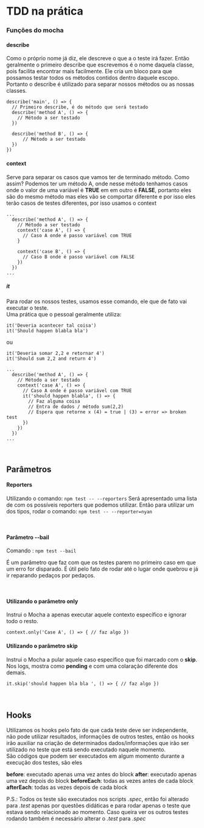 # TDD na prática

### Funções do mocha

#### describe 
Como o próprio nome já diz, ele descreve o que a o teste irá fazer.
Então geralmente o primeiro describe que escrevemos é o nome daquela
classe, pois facilita encontrar mais facilmente. Ele cria um bloco
para que possamos testar todos os métodos contidos dentro daquele escopo.
<br />
Portanto o describe é utilizado para separar nossos métodos ou as nossas
classes.

````
describe('main', () => {
  // Primeiro describe, é do método que será testado
  describe('method A', () => {
    // Método a ser testado
  })
  
  describe('method B', () => {
      // Método a ser testado
  })
})
````

#### context
Serve para separar os casos que vamos ter de terminado método. Como assim?
Podemos ter um método A, onde nesse método tenhamos casos onde o valor de uma
variável é **TRUE** em em outro é **FALSE**, portanto eles são do mesmo método
mas eles vão se comportar diferente e por isso eles terão casos de testes
diferentes, por isso usamos o context

````
...
  describe('method A', () => {
    // Método a ser testado
    context('case A', () => {
      // Caso A onde é passo variável com TRUE
    }
    
    context('case B', () => {
      // Caso B onde é passo variável com FALSE
    })
  })
...
````

##### it
Para rodar os nossos testes, usamos esse comando, ele que de fato vai executar
o teste. <br />
Uma prática que o pessoal geralmente utiliza:

``it('Deveria acontecer tal coisa')`` <br />
``it('Should happen blabla bla')`` <br />

ou

``it('Deveria somar 2,2 e retornar 4')`` <br />
``it('Should sum 2,2 and return 4')`` <br />


````
...
  describe('method A', () => {
    // Método a ser testado
    context('case A', () => {
      // Caso A onde é passo variável com TRUE
      it('should happen blabla', () => {
        // Faz alguma coisa
        // Entra de dados / método sum(2,2)
        // Espera que retorne x (4) = true | (3) = error => broken test
      })
    })
  })
...
````

<br/>

## Parâmetros

#### Reporters

Utilizando o comando:
``
  npm test -- --reporters
``
Será apresentado uma lista de com os possíveis reporters que podemos utilizar.
Então para utilizar um dos tipos, rodar o comando: ``npm test -- --reporter=nyan``

<br />


#### Parâmetro --bail

Comando : `` npm test --bail ``

É um parâmetro que faz com que os testes parem no primeiro caso em que um erro
for disparado. É útil pelo fato de rodar até o lugar onde quebrou e já ir
reparando pedaços por pedaços.

<br />

#### Utilizando o parâmetro only

Instrui o Mocha a apenas executar aquele contexto específico e ignorar todo
o resto.

``
  context.only('Case A', () => {
    // faz algo
  })
`` 
<br />

#### Utilizando o parâmetro skip

Instrui o Mocha a pular aquele caso específico que foi marcado com o **skip**.
Nos logs, mostra como **pending** e com uma colaração diferente dos demais.


``
  it.skip('should happen bla bla ', () => {
    // faz algo
  })
`` 
<br /><br /><br />

## Hooks

Utilizamos os hooks pelo fato de que cada teste deve ser independente, não
pode utilizar resultados, informações de outros testes, então os hooks irão
auxiliar na criação de determinados dados/informações que irão ser utilizado
no teste que está sendo executado naquele momento. <br />
São códigos que podem ser executados em algum momento durante a execução dos
testes, são eles

**before**: executado apenas uma vez antes do block 
**after**: executado apenas uma vez depois do block
**beforeEach**: todas as vezes antes de cada block
**afterEach**: todas as vezes depois de cada block























P.S.: Todos os teste são executados nos scripts *.spec*, então foi alterado para
*.test* apenas por questões didáticas e para rodar apenas o teste que estava
sendo relacionado ao momento. Caso queira ver os outros testes rodando também
é necessário alterar o *.test* para *.spec*
